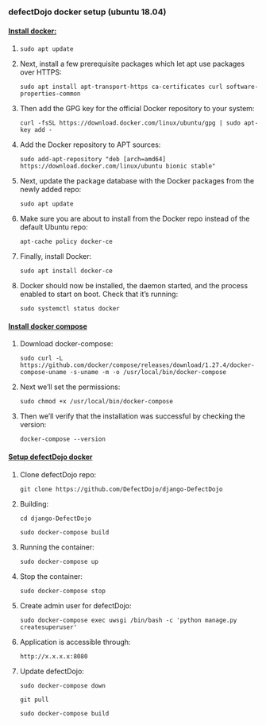 ### defectDojo docker setup (ubuntu 18.04)

#### <u>Install docker:</u>

1. ```
   sudo apt update
   ```

2. Next, install a few prerequisite packages which let apt use packages over HTTPS:
   
   ```
   sudo apt install apt-transport-https ca-certificates curl software-properties-common
   ```

3. Then add the GPG key for the official Docker repository to your system:
   
   ```
   curl -fsSL https://download.docker.com/linux/ubuntu/gpg | sudo apt-key add -
   ```

4. Add the Docker repository to APT sources:
   
   ```
   sudo add-apt-repository "deb [arch=amd64] https://download.docker.com/linux/ubuntu bionic stable"
   ```

5. Next, update the package database with the Docker packages from the newly added repo:
   
   ```
   sudo apt update
   ```

6. Make sure you are about to install from the Docker repo instead of the default Ubuntu repo:
   
   ```
   apt-cache policy docker-ce
   ```

7. Finally, install Docker:
   
   ```
   sudo apt install docker-ce
   ```

8. Docker should now be installed, the daemon started, and the process enabled to start on boot. Check that it’s running:
   
   ```
   sudo systemctl status docker
   ```

#### <u>Install docker compose</u>

1. Download docker-compose:
   
   ```
   sudo curl -L https://github.com/docker/compose/releases/download/1.27.4/docker-compose-uname -s-uname -m -o /usr/local/bin/docker-compose
   ```

2. Next we’ll set the permissions:
   
   ```
   sudo chmod +x /usr/local/bin/docker-compose
   ```

3. Then we’ll verify that the installation was successful by checking the version:
   
   ```
   docker-compose --version
   ```

#### <u>Setup defectDojo docker</u>

1. Clone defectDojo repo:
   
   ```
   git clone https://github.com/DefectDojo/django-DefectDojo
   ```

2. Building:
   
   ```
   cd django-DefectDojo
   
   sudo docker-compose build
   ```

3. Running the container:
   
   ```
   sudo docker-compose up
   ```

4. Stop the container:
   
   ```
   sudo docker-compose stop
   ```

5. Create admin user for defectDojo:
   
   ```
   sudo docker-compose exec uwsgi /bin/bash -c 'python manage.py createsuperuser'
   ```

6. Application is accessible through: 
   
   ```
   http://x.x.x.x:8080
   ```

7. Update defectDojo:
   
   ```
   sudo docker-compose down
   
   git pull
   
   sudo docker-compose build
   ```
